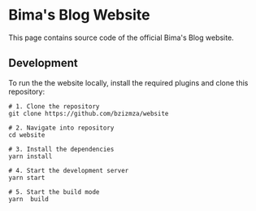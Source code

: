 # Bima's Blog Website
This page contains source code of the official Bima's Blog website.

## Development
To run the the website locally, install the required plugins and clone this repository:
```
# 1. Clone the repository
git clone https://github.com/bzizmza/website

# 2. Navigate into repository
cd website

# 3. Install the dependencies
yarn install

# 4. Start the development server
yarn start

# 5. Start the build mode
yarn  build
```
